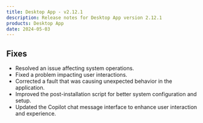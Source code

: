 ```yaml
---
title: Desktop App - v2.12.1
description: Release notes for Desktop App version 2.12.1
products: Desktop App
date: 2024-05-03
---
```


## **Fixes**
- Resolved an issue affecting system operations.
- Fixed a problem impacting user interactions.
- Corrected a fault that was causing unexpected behavior in the application.
- Improved the post-installation script for better system configuration and setup.
- Updated the Copilot chat message interface to enhance user interaction and experience.
